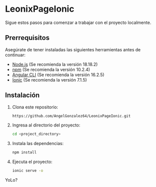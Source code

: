 # LeonixPageIonic

Sigue estos pasos para comenzar a trabajar con el proyecto localmente.

## Prerrequisitos

Asegúrate de tener instaladas las siguientes herramientas antes de continuar:

- [Node.js](https://nodejs.org/) (Se recomienda la versión 18.18.2)
- [npm](https://www.npmjs.com/) (Se recomienda la versión 10.2.4)
- [Angular CLI](https://angular.io/cli) (Se recomienda la versión 16.2.5)
- [Ionic](https://ionicframework.com/) (Se recomienda la versión 7.1.5)

## Instalación

1. Clona este repositorio:

   ```bash
   https://github.com/AngelGonzalez64/LeonixPageIonic.git
   
2. Ingresa al directorio del proyecto:
   ```bash
   cd <project_directory>
   
3. Instala las dependencias:
   ```bash
   npm install

4. Ejecuta el proyecto:
   ```bash
   ionic serve -o

YoLo?